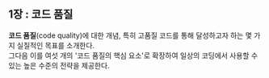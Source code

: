 ## 1장 : 코드 품질
**코드 품질**(code quality)에 대한 개념, 특히 고품질 코드를 통해 달성하고자 하는 몇 가지 실질적인 목표를 소개한다.
<br/>
그다음 이를 여섯 개의 '코드 품질의 핵심 요소'로 확장하여 일상의 코딩에서 사용할 수 있는 높은 수준의 전략을 제공한다.